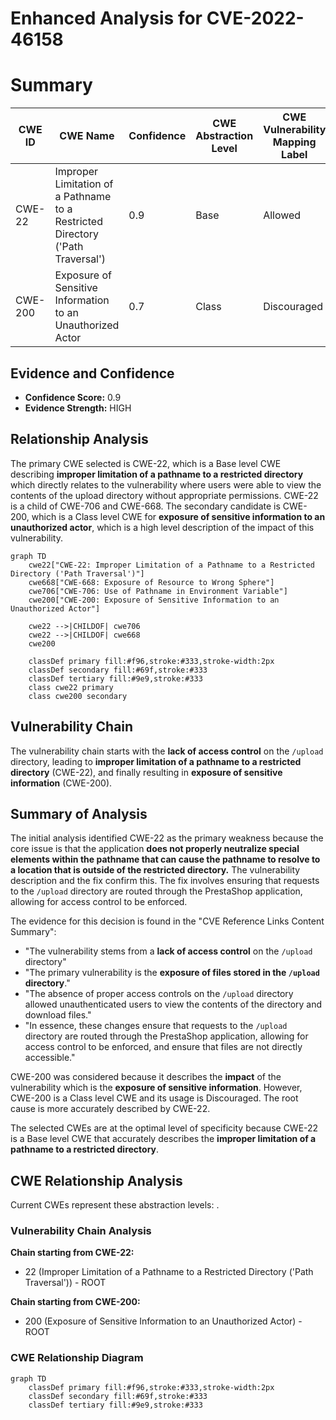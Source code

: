 # Enhanced Analysis for CVE-2022-46158

# Summary
| CWE ID | CWE Name | Confidence | CWE Abstraction Level | CWE Vulnerability Mapping Label | CWE-Vulnerability Mapping Notes |
|---|---|---|---|---|---|
| CWE-22 | Improper Limitation of a Pathname to a Restricted Directory ('Path Traversal') | 0.9 | Base | Allowed | Primary CWE |
| CWE-200 | Exposure of Sensitive Information to an Unauthorized Actor | 0.7 | Class | Discouraged | Secondary Candidate |

## Evidence and Confidence

*   **Confidence Score:** 0.9
*   **Evidence Strength:** HIGH

## Relationship Analysis
The primary CWE selected is CWE-22, which is a Base level CWE describing **improper limitation of a pathname to a restricted directory** which directly relates to the vulnerability where users were able to view the contents of the upload directory without appropriate permissions. CWE-22 is a child of CWE-706 and CWE-668. The secondary candidate is CWE-200, which is a Class level CWE for **exposure of sensitive information to an unauthorized actor**, which is a high level description of the impact of this vulnerability.

```mermaid
graph TD
    cwe22["CWE-22: Improper Limitation of a Pathname to a Restricted Directory ('Path Traversal')"]
    cwe668["CWE-668: Exposure of Resource to Wrong Sphere"]
    cwe706["CWE-706: Use of Pathname in Environment Variable"]
    cwe200["CWE-200: Exposure of Sensitive Information to an Unauthorized Actor"]
    
    cwe22 -->|CHILDOF| cwe706
    cwe22 -->|CHILDOF| cwe668
    cwe200
    
    classDef primary fill:#f96,stroke:#333,stroke-width:2px
    classDef secondary fill:#69f,stroke:#333
    classDef tertiary fill:#9e9,stroke:#333
    class cwe22 primary
    class cwe200 secondary
```

## Vulnerability Chain
The vulnerability chain starts with the **lack of access control** on the `/upload` directory, leading to **improper limitation of a pathname to a restricted directory** (CWE-22), and finally resulting in **exposure of sensitive information** (CWE-200).

## Summary of Analysis
The initial analysis identified CWE-22 as the primary weakness because the core issue is that the application **does not properly neutralize special elements within the pathname that can cause the pathname to resolve to a location that is outside of the restricted directory.** The vulnerability description and the fix confirm this. The fix involves ensuring that requests to the `/upload` directory are routed through the PrestaShop application, allowing for access control to be enforced.

The evidence for this decision is found in the "CVE Reference Links Content Summary":
*   "The vulnerability stems from a **lack of access control** on the `/upload` directory"
*   "The primary vulnerability is the **exposure of files stored in the `/upload` directory**."
*   "The absence of proper access controls on the `/upload` directory allowed unauthenticated users to view the contents of the directory and download files."
*   "In essence, these changes ensure that requests to the `/upload` directory are routed through the PrestaShop application, allowing for access control to be enforced, and ensure that files are not directly accessible."

CWE-200 was considered because it describes the **impact** of the vulnerability which is the **exposure of sensitive information**. However, CWE-200 is a Class level CWE and its usage is Discouraged. The root cause is more accurately described by CWE-22.

The selected CWEs are at the optimal level of specificity because CWE-22 is a Base level CWE that accurately describes the **improper limitation of a pathname to a restricted directory**.


## CWE Relationship Analysis

Current CWEs represent these abstraction levels: .


### Vulnerability Chain Analysis

**Chain starting from CWE-22:**
- 22 (Improper Limitation of a Pathname to a Restricted Directory ('Path Traversal')) - ROOT


**Chain starting from CWE-200:**
- 200 (Exposure of Sensitive Information to an Unauthorized Actor) - ROOT



### CWE Relationship Diagram

```mermaid
graph TD
    classDef primary fill:#f96,stroke:#333,stroke-width:2px
    classDef secondary fill:#69f,stroke:#333
    classDef tertiary fill:#9e9,stroke:#333
```